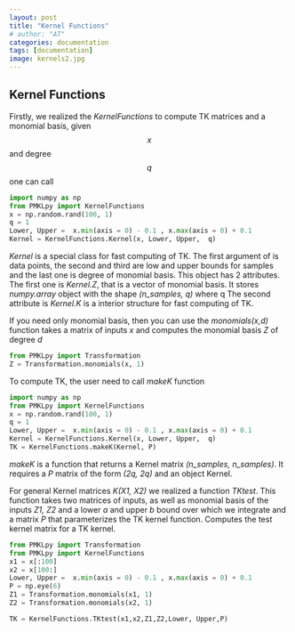 ```yaml
---
layout: post
title: "Kernel Functions"
# author: "AT"
categories: documentation
tags: [documentation]
image: kernels2.jpg
---
```


## Kernel Functions 
Firstly, we realized the *KernelFunctions* to compute TK matrices and a monomial basis, given 
$$x$$
and degree 
$$q$$
one  can call

```python
import numpy as np
from PMKLpy import KernelFunctions
x = np.random.rand(100, 1)
q = 1
Lower, Upper =  x.min(axis = 0) - 0.1 , x.max(axis = 0) + 0.1
Kernel = KernelFunctions.Kernel(x, Lower, Upper,  q)
```

*Kernel* is a special class for fast computing of TK. The first argument of is data points, the second and third are low and upper bounds for samples and the last one is degree of monomial basis.  This object has 2 attributes. The first one is *Kernel.Z*, that is a vector of monomial basis. It stores *numpy.array* object with the shape *(n\_samples, q)* where q
The second attribute is *Kernel.K* is a interior structure for fast computing of TK. 

If you need only monomial basis, then you can use the *monomials(x,d)* function takes a matrix of inputs  *x* and computes the monomial basis *Z* of degree *d* 

```python
from PMKLpy import Transformation
Z = Transformation.monomials(x, 1)
```

To compute TK, the user need to call *makeK* function 

```python
import numpy as np
from PMKLpy import KernelFunctions
x = np.random.rand(100, 1)
q = 1
Lower, Upper =  x.min(axis = 0) - 0.1 , x.max(axis = 0) + 0.1
Kernel = KernelFunctions.Kernel(x, Lower, Upper,  q)
TK = KernelFunctions.makeK(Kernel, P) 
```
*makeK* is a function that returns a Kernel matrix *(n\_samples, n\_samples)*. It requires a *P* matrix of the form *(2q, 2q)* and an object Kernel. 

For general Kernel matrices *K(X1, X2)* we realized a function *TKtest*. This function takes two matrices of inputs, as well as monomial basis of the inputs  *Z1, Z2* and a lower  *a* and upper  *b* bound over which we integrate  and a matrix  *P* that parameterizes the TK kernel function.  Computes the test kernel matrix for a TK kernel.

```python
from PMKLpy import Transformation
from PMKLpy import KernelFunctions
x1 = x[:100]
x2 = x[100:]
Lower, Upper =  x.min(axis = 0) - 0.1 , x.max(axis = 0) + 0.1
P = np.eye(6)
Z1 = Transformation.monomials(x1, 1)
Z2 = Transformation.monomials(x2, 1)

TK = KernelFunctions.TKtest(x1,x2,Z1,Z2,Lower, Upper,P)
```
